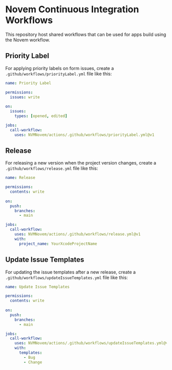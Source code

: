 # Novem Continuous Integration Workflows

This repository host shared workflows that can be used
for apps build using the Novem workflow.

## Priority Label

For applying priority labels on form issues,
create a `.github/workflows/priorityLabel.yml` file like this:

```yaml
name: Priority Label

permissions:
  issues: write
  
on:
  issues:
    types: [opened, edited]

jobs:
  call-workflow:
    uses: NVMNovem/actions/.github/workflows/priorityLabel.yml@v1
```

## Release

For releasing a new version when the project version changes,
create a `.github/workflows/release.yml` file like this:

```yaml
name: Release

permissions:
  contents: write
  
on:
  push:
    branches:
      - main

jobs:
  call-workflow:
    uses: NVMNovem/actions/.github/workflows/release.yml@v1
    with:
      project_name: YourXcodeProjectName
```

## Update Issue Templates

For updating the issue templates after a new release,
create a `.github/workflows/updateIssueTemplates.yml` file like this:

```yaml
name: Update Issue Templates

permissions:
  contents: write
  
on:
  push:
    branches:
      - main

jobs:
  call-workflow:
    uses: NVMNovem/actions/.github/workflows/updateIssueTemplates.yml@v1
    with:
      templates:
        - Bug
        - Change
```
